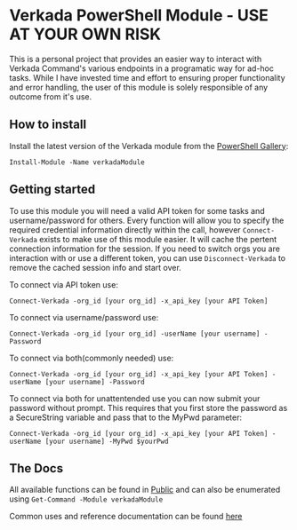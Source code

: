 # Verkada PowerShell Module - USE AT YOUR OWN RISK

This is a personal project that provides an easier way to interact with Verkada Command's various endpoints in a programatic way for ad-hoc tasks.  While I have invested time and effort to ensuring proper functionality and error handling, the user of this module is solely responsible of any outcome from it's use.

## How to install

Install the latest version of the Verkada module from the [PowerShell Gallery](https://www.powershellgallery.com/packages/verkadaModule):

`Install-Module -Name verkadaModule`

## Getting started

To use this module you will need a valid API token for some tasks and username/password for others.  Every function will allow you to specify the required credential information directly within the call, however `Connect-Verkada` exists to make use of this module easier.  It will cache the pertent connection information for the session.  If you need to switch orgs you are interaction with or use a different token, you can use `Disconnect-Verkada` to remove the cached session info and start over.

To connect via API token use:

`Connect-Verkada -org_id [your org_id] -x_api_key [your API Token]`

To connect via username/password use:

`Connect-Verkada -org_id [your org_id] -userName [your username] -Password`

To connect via both(commonly needed) use:

`Connect-Verkada -org_id [your org_id] -x_api_key [your API Token] -userName [your username] -Password`

To connect via both for unattentended use you can now submit your password without prompt.  This requires that you first store the password as a SecureString variable and pass that to the MyPwd parameter:

`Connect-Verkada -org_id [your org_id] -x_api_key [your API Token] -userName [your username] -MyPwd $yourPwd`

## The Docs

All available functions can be found in [Public](verkadaModule/Public) and can also be enumerated using `Get-Command -Module verkadaModule`

Common uses and reference documentation can be found [here](docs/README.md)
